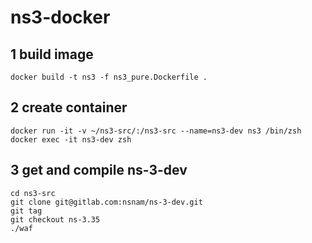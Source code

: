 # ns3-docker

## 1 build image
```
docker build -t ns3 -f ns3_pure.Dockerfile .
```

## 2 create container
```
docker run -it -v ~/ns3-src/:/ns3-src --name=ns3-dev ns3 /bin/zsh
docker exec -it ns3-dev zsh
```

## 3 get and compile ns-3-dev
```
cd ns3-src
git clone git@gitlab.com:nsnam/ns-3-dev.git
git tag
git checkout ns-3.35
./waf
```
